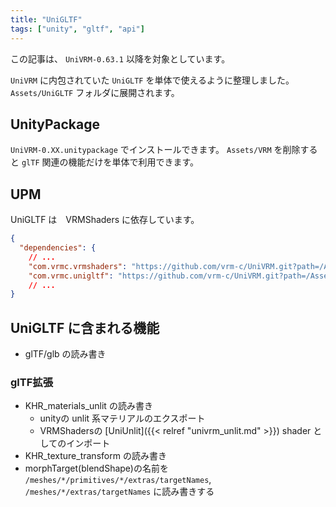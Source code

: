 ```yaml
---
title: "UniGLTF"
tags: ["unity", "gltf", "api"]
---
```


この記事は、 `UniVRM-0.63.1` 以降を対象としています。

`UniVRM` に内包されていた `UniGLTF` を単体で使えるように整理しました。
`Assets/UniGLTF` フォルダに展開されます。

## UnityPackage

`UniVRM-0.XX.unitypackage` でインストールできます。
`Assets/VRM` を削除すると `glTF` 関連の機能だけを単体で利用できます。

## UPM

UniGLTF は　VRMShaders に依存しています。

```json
{
  "dependencies": {
    // ...
    "com.vrmc.vrmshaders": "https://github.com/vrm-c/UniVRM.git?path=/Assets/VRMShaders#v0.63.1",
    "com.vrmc.unigltf": "https://github.com/vrm-c/UniVRM.git?path=/Assets/UniGLTF#v0.63.1",
    // ...
}
```

## UniGLTF に含まれる機能

* glTF/glb の読み書き

### glTF拡張

* KHR_materials_unlit の読み書き
    * unityの unlit 系マテリアルのエクスポート
    * VRMShadersの [UniUnlit]({{< relref "univrm_unlit.md" >}}) shader としてのインポート
* KHR_texture_transform の読み書き
* morphTarget(blendShape)の名前を `/meshes/*/primitives/*/extras/targetNames`, `/meshes/*/extras/targetNames` に読み書きする
